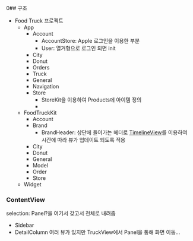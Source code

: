 0## 구조
- Food Truck 프로젝트
	- App
		- Account
			- AccountStore: Apple 로그인을 이용한 부분
			- User: 열거형으로 로그인 되면 init
		- City
		- Donut
		- Orders
		- Truck
		- General
		- Navigation
		- Store
			- StoreKit을 이용하여 Products에 아이템 정의
			- 
	- FoodTruckKit 
		- Account
		- Brand
			- BrandHeader: 상단에 들어가는 헤더로 [TimelineView](https://developer.apple.com/documentation/swiftui/timelineview)를 이용하여 시간에 따라 뷰가 업데이트 되도록 적용
		- City
		- Donut
		- General
		- Model
		- Order
		- Store
	- Widget

### ContentView
selection: Panel?을 여기서 갖고서 전체로 내려줌
* Sidebar
* DetailColumn
	여러 뷰가 있지만 TruckView에서 Panel을 통해 화면 이동...